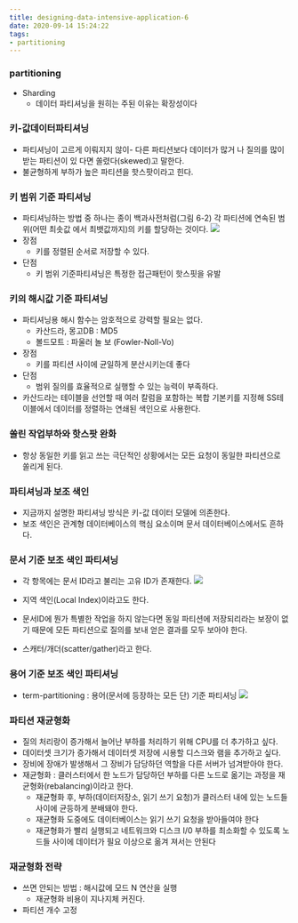 ```yaml
---
title: designing-data-intensive-application-6
date: 2020-09-14 15:24:22
tags:
- partitioning
---
```


### partitioning
- Sharding
    - 데이터 파티셔닝을 원히는 주된 이유는 확장성이다
    
### 키-값데이터파티셔닝
- 파티셔닝이 고르게 이뤄지지 않이- 다른 파티션보다 데이터가 많거 나 질의를 많이 받는 파티션이 있 다면 쏠렸다(skewed)고 말한다.
- 불균형하게 부하가 높은 파티션을 핫스팟이라고 힌다.

### 키 범위 기준 파티셔닝
- 파티셔닝하는 방법 중 하나는 종이 백과사전처럼(그림 6-2) 각 파티션에 연속된 범위(어떤 최솟값 에서 최뱃값까지)의 키를 할당하는 것이다.
![](/images/data-intensive/chapter_6/key_range_based_partitioning.png) 
- 장점
    - 키를 정렬된 순서로 저장할 수 있다.
- 단점
    - 키 범위 기준파티셔닝은 특정한 접근패턴이 핫스핏을 유발
    
### 키의 해시값 기준 파티셔닝
- 파티셔닝용 해시 함수는 암호적으로 강력할 필요는 없다.
    - 카산드라, 몽고DB : MD5
    - 볼드모트 : 파울러 놀 보 (Fowler-Noll-Vo)
- 장점 
    - 키를 파티션 사이에 균일하게 분산시키는데 좋다
- 단점
    - 범위 질의를 효율적으로 실행할 수 있는 능력이 부족하다.
- 카산드라는 테이블을 선언할 때 여러 칼럼을 포함하는 복합 기본키를 지정해 SS테이블에서 데이터를 정렬하는 연쇄된 색인으로 사용한다.

### 쏠린 작업부하와 핫스팟 완화
- 항상 동일한 키를 읽고 쓰는 극단적인 상황에서는 모든 요청이 동일한 파티션으로 쏠리게 된다.

### 파티셔닝과 보조 색인
- 지금까지 설명한 파티셔닝 방식은 키-값 데이터 모델에 의존한다.
- 보조 색인은 관계형 데이터베이스의 핵심 요소이며 문서 데이터베이스에서도 흔하다.

### 문서 기준 보조 색인 파티셔닝
- 각 항목에는 문서 ID라고 불리는 고유 ID가 존재한다.
![](/images/data-intensive/chapter_6/document_based_sub_index_partitioning.png) 

- 지역 색인(Local Index)이라고도 한다.
- 문서ID에 뭔가 특별한 작업을 하지 않는다면 동일 파티션에 저장되리라는 보장이 없기 때문에 모든 파티션으로 질의를 보내 얻은 결과를 모두 보아야 한다.
- 스캐터/개더(scatter/gather)라고 한다.

### 용어 기준 보조 색인 파티셔닝
- term-partitioning : 용어(문서에 등장하는 모든 단) 기준 파티셔닝
![](/images/data-intensive/chapter_6/term_based_sub_index_partitioning.png) 

### 파티션 재균형화
- 질의 처리랑이 증가해서 늘어난 부하를 처리하기 위해 CPU를 더 추가하고 싶다.
- 데이터셋 크기가 증가해서 데이터셋 저장에 시용할 디스크와 램을 추가하고 싶다. 
- 장비에 장애가 발생해서 그 장비가 담당하던 역할을 다른 서버가 넘겨받아야 한다.
- 재균형화 : 클러스터에서 한 노드가 담당하던 부하를 다른 노드로 옮기는 과정을 재균형화(rebalancing)이라고 한다.
    - 재균형화 후, 부하(데이터저장소, 읽기 쓰기 요청)가 클러스터 내에 있는 노드들 사이에 균등하게 분배돼야 한다.
    - 재균형화 도중에도 데이터베이스는 읽기 쓰기 요청을 받아들여야 한다
    - 재균형화가 빨리 실행되고 네트워크와 디스크 I/0 부하를 최소화할 수 있도록 노드들 사이에 데이터가 필요 이상으로 옮겨 져서는 안된다

### 재균형화 전략
- 쓰면 안되는 방법 : 해시값에 모드 N 연산을 실행
    - 재균형화 비용이 지나지체 커진다.
- 파티션 개수 고정

